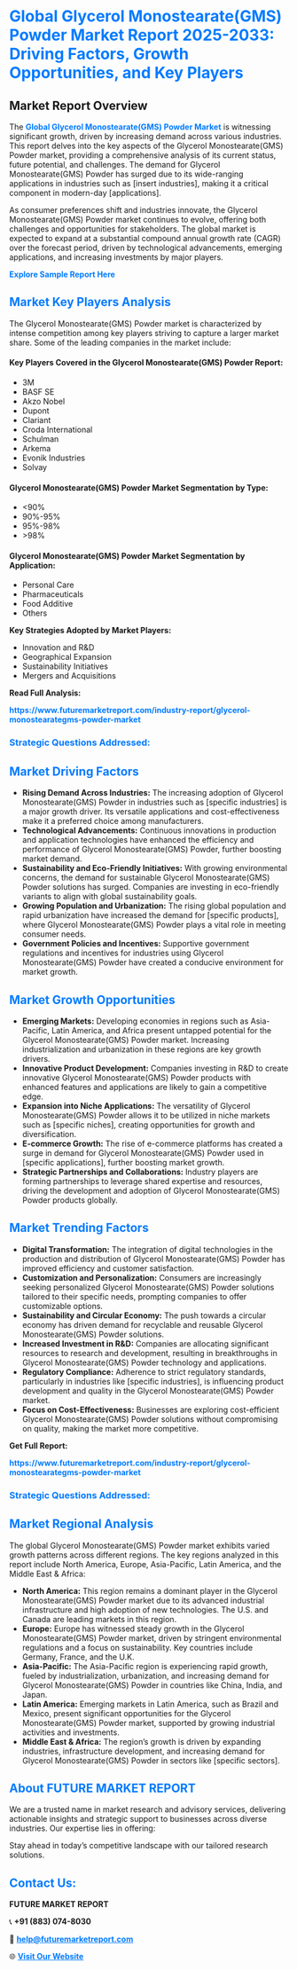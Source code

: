 <h1 style="color: #007BFF;">Global Glycerol Monostearate(GMS) Powder Market Report 2025-2033: Driving Factors, Growth Opportunities, and Key Players</h1>

<section id="overview">
<h2>Market Report Overview</h2>
<p>The <a href="https://www.futuremarketreport.com/industry-report/glycerol-monostearategms-powder-market" style="color: #007BFF; text-decoration: none;"><strong>Global Glycerol Monostearate(GMS) Powder Market</strong></a> is witnessing significant growth, driven by increasing demand across various industries. This report delves into the key aspects of the Glycerol Monostearate(GMS) Powder market, providing a comprehensive analysis of its current status, future potential, and challenges. The demand for Glycerol Monostearate(GMS) Powder has surged due to its wide-ranging applications in industries such as [insert industries], making it a critical component in modern-day [applications].</p>
<p>As consumer preferences shift and industries innovate, the Glycerol Monostearate(GMS) Powder market continues to evolve, offering both challenges and opportunities for stakeholders. The global market is expected to expand at a substantial compound annual growth rate (CAGR) over the forecast period, driven by technological advancements, emerging applications, and increasing investments by major players.</p>
</section>

<section id="overview">
<p><a href="https://www.futuremarketreport.com/request-sample/reportId=88448" style="color: #007BFF; text-decoration: none;"><strong>Explore Sample Report Here</strong></a></p>
</section>

<section id="key-players">
<h2 style="color: #007BFF;">Market Key Players Analysis</h2>
<p>The Glycerol Monostearate(GMS) Powder market is characterized by intense competition among key players striving to capture a larger market share. Some of the leading companies in the market include:</p>
<h4>Key Players Covered in the Glycerol Monostearate(GMS) Powder Report:</h4>
<ul><li>3M</li><li>BASF SE</li><li>Akzo Nobel</li><li>Dupont</li><li>Clariant</li><li>Croda International</li><li>Schulman</li><li>Arkema</li><li>Evonik Industries</li><li>Solvay</li></ul>
<h4>Glycerol Monostearate(GMS) Powder Market Segmentation by Type:</h4>
<ul><li>&lt;90%</li><li>90%-95%</li><li>95%-98%</li><li>&gt;98%</li></ul>

<h4>Glycerol Monostearate(GMS) Powder Market Segmentation by Application:</h4>
<ul><li>Personal Care</li><li>Pharmaceuticals</li><li>Food Additive</li><li>Others</li></ul>
<p><strong>Key Strategies Adopted by Market Players:</strong></p>
<ul>
<li>Innovation and R&D</li>
<li>Geographical Expansion</li>
<li>Sustainability Initiatives</li>
<li>Mergers and Acquisitions</li>
</ul>
</section>

<section>
<p><strong>Read Full Analysis: </strong></p><a href="https://www.futuremarketreport.com/industry-report/glycerol-monostearategms-powder-market" style="color: #007BFF; text-decoration: none;"><strong>https://www.futuremarketreport.com/industry-report/glycerol-monostearategms-powder-market</strong></a>
<h3 style="color: #007BFF;">Strategic Questions Addressed:</h3>
</section>

<section id="driving-factors">
<h2 style="color: #007BFF;">Market Driving Factors</h2>
<ul>
<li><strong>Rising Demand Across Industries:</strong> The increasing adoption of Glycerol Monostearate(GMS) Powder in industries such as [specific industries] is a major growth driver. Its versatile applications and cost-effectiveness make it a preferred choice among manufacturers.</li>
<li><strong>Technological Advancements:</strong> Continuous innovations in production and application technologies have enhanced the efficiency and performance of Glycerol Monostearate(GMS) Powder, further boosting market demand.</li>
<li><strong>Sustainability and Eco-Friendly Initiatives:</strong> With growing environmental concerns, the demand for sustainable Glycerol Monostearate(GMS) Powder solutions has surged. Companies are investing in eco-friendly variants to align with global sustainability goals.</li>
<li><strong>Growing Population and Urbanization:</strong> The rising global population and rapid urbanization have increased the demand for [specific products], where Glycerol Monostearate(GMS) Powder plays a vital role in meeting consumer needs.</li>
<li><strong>Government Policies and Incentives:</strong> Supportive government regulations and incentives for industries using Glycerol Monostearate(GMS) Powder have created a conducive environment for market growth.</li>
</ul>
</section>

<section id="growth-opportunities">
<h2 style="color: #007BFF;">Market Growth Opportunities</h2>
<ul>
<li><strong>Emerging Markets:</strong> Developing economies in regions such as Asia-Pacific, Latin America, and Africa present untapped potential for the Glycerol Monostearate(GMS) Powder market. Increasing industrialization and urbanization in these regions are key growth drivers.</li>
<li><strong>Innovative Product Development:</strong> Companies investing in R&D to create innovative Glycerol Monostearate(GMS) Powder products with enhanced features and applications are likely to gain a competitive edge.</li>
<li><strong>Expansion into Niche Applications:</strong> The versatility of Glycerol Monostearate(GMS) Powder allows it to be utilized in niche markets such as [specific niches], creating opportunities for growth and diversification.</li>
<li><strong>E-commerce Growth:</strong> The rise of e-commerce platforms has created a surge in demand for Glycerol Monostearate(GMS) Powder used in [specific applications], further boosting market growth.</li>
<li><strong>Strategic Partnerships and Collaborations:</strong> Industry players are forming partnerships to leverage shared expertise and resources, driving the development and adoption of Glycerol Monostearate(GMS) Powder products globally.</li>
</ul>
</section>

<section id="trending-factors">
<h2 style="color: #007BFF;">Market Trending Factors</h2>
<ul>
<li><strong>Digital Transformation:</strong> The integration of digital technologies in the production and distribution of Glycerol Monostearate(GMS) Powder has improved efficiency and customer satisfaction.</li>
<li><strong>Customization and Personalization:</strong> Consumers are increasingly seeking personalized Glycerol Monostearate(GMS) Powder solutions tailored to their specific needs, prompting companies to offer customizable options.</li>
<li><strong>Sustainability and Circular Economy:</strong> The push towards a circular economy has driven demand for recyclable and reusable Glycerol Monostearate(GMS) Powder solutions.</li>
<li><strong>Increased Investment in R&D:</strong> Companies are allocating significant resources to research and development, resulting in breakthroughs in Glycerol Monostearate(GMS) Powder technology and applications.</li>
<li><strong>Regulatory Compliance:</strong> Adherence to strict regulatory standards, particularly in industries like [specific industries], is influencing product development and quality in the Glycerol Monostearate(GMS) Powder market.</li>
<li><strong>Focus on Cost-Effectiveness:</strong> Businesses are exploring cost-efficient Glycerol Monostearate(GMS) Powder solutions without compromising on quality, making the market more competitive.</li>
</ul>
</section>

<section>
<p><strong>Get Full Report: </strong></p><a href="https://www.futuremarketreport.com/industry-report/glycerol-monostearategms-powder-market" style="color: #007BFF; text-decoration: none;"><strong>https://www.futuremarketreport.com/industry-report/glycerol-monostearategms-powder-market</strong></a>
<h3 style="color: #007BFF;">Strategic Questions Addressed:</h3>
</section>


<section id="regional-analysis">
<h2 style="color: #007BFF;">Market Regional Analysis</h2>
<p>The global Glycerol Monostearate(GMS) Powder market exhibits varied growth patterns across different regions. The key regions analyzed in this report include North America, Europe, Asia-Pacific, Latin America, and the Middle East & Africa:</p>
<ul>
<li><strong>North America:</strong> This region remains a dominant player in the Glycerol Monostearate(GMS) Powder market due to its advanced industrial infrastructure and high adoption of new technologies. The U.S. and Canada are leading markets in this region.</li>
<li><strong>Europe:</strong> Europe has witnessed steady growth in the Glycerol Monostearate(GMS) Powder market, driven by stringent environmental regulations and a focus on sustainability. Key countries include Germany, France, and the U.K.</li>
<li><strong>Asia-Pacific:</strong> The Asia-Pacific region is experiencing rapid growth, fueled by industrialization, urbanization, and increasing demand for Glycerol Monostearate(GMS) Powder in countries like China, India, and Japan.</li>
<li><strong>Latin America:</strong> Emerging markets in Latin America, such as Brazil and Mexico, present significant opportunities for the Glycerol Monostearate(GMS) Powder market, supported by growing industrial activities and investments.</li>
<li><strong>Middle East & Africa:</strong> The region’s growth is driven by expanding industries, infrastructure development, and increasing demand for Glycerol Monostearate(GMS) Powder in sectors like [specific sectors].</li>
</ul>
</section>

<footer>
<h2 style="color: #007BFF;">About FUTURE MARKET REPORT</h2>
<p>We are a trusted name in market research and advisory services, delivering actionable insights and strategic support to businesses across diverse industries. Our expertise lies in offering:</p>

<p>Stay ahead in today’s competitive landscape with our tailored research solutions.</p>

<h2 style="color: #007BFF;">Contact Us:</h2>
<p><strong>FUTURE MARKET REPORT</strong></p>
<p>📞 <strong>+91 (883) 074-8030</strong></p>
<p>📧 <strong><a href="mailto:help@futuremarketreport.com" style="color: #007BFF;">help@futuremarketreport.com</a></strong></p>
<p>🌐 <strong><a href="https://www.futuremarketreport.com/" style="color: #007BFF;">Visit Our Website</a></strong></p>
</footer>